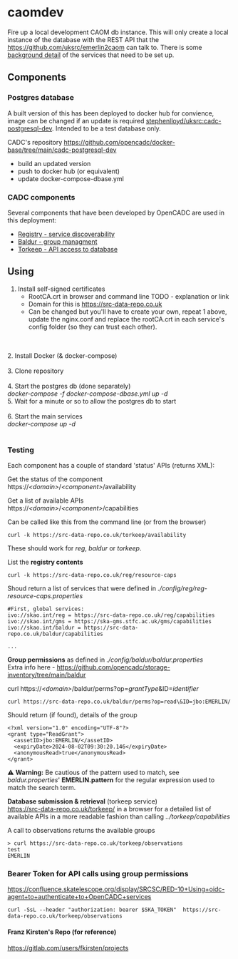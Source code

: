  caomdev
 =======

Fire up a local development CAOM db instance. This will only create a local instance of the database with the REST API that the https://github.com/uksrc/emerlin2caom can talk to. There is some [background detail](detail.md) of the services that need to be set up.

## Components

### Postgres database
A built version of this has been deployed to docker hub for convience, image can be changed if an update is required [stephenlloyd/uksrc:cadc-postgresql-dev](https://hub.docker.com/layers/stephenlloyd/uksrc/cadc-postgresql-dev/images/sha256-973f6a1a5bdfa9d9b8740a4c9088c38e8a0f78b09f652fa3c14a07c905ff30df?context=repo). 
Intended to be a test database only.

CADC's repository https://github.com/opencadc/docker-base/tree/main/cadc-postgresql-dev
- build an updated version
- push to docker hub (or equivalent)
- update docker-compose-dbase.yml

### CADC components
Several components that have been developed by OpenCADC are used in this deployment:
- [Registry - service discoverability](https://github.com/opencadc/reg/tree/main/reg)
- [Baldur - group managment](https://github.com/opencadc/storage-inventory/tree/main/baldur)
- [Torkeep - API access to database](https://github.com/opencadc/caom2db/tree/main/torkeep)


## Using

1. Install self-signed certificates
	- RootCA.crt in browser and command line TODO - explanation or link
	- Domain for this is https://src-data-repo.co.uk
	- Can be changed but you'll have to create your own, repeat 1 above, update the nginx.conf and replace the rootCA.crt in each service's config folder (so they can trust each other).
<br>
<br>
2. Install Docker (& docker-compose)
<br>
<br>
3. Clone repository
<br>
<br>
4. Start the postgres db (done separately)<br>
	<em>docker-compose -f docker-compose-dbase.yml up -d</em>
<br>
5. Wait for a minute or so to allow the postgres db to start 
<br>
<br>
6. Start the main services <br>
    <em>docker-compose up -d</em>
<br>
<br>

### Testing

Each component has a couple of standard 'status' APIs (returns XML):

Get the status of the component  
https://<em>\<domain\></em>/<em>\<component\></em>/availability

Get a list of available APIs <br>
	https://<em>\<domain\></em>/<em>\<component\></em>/capabilities

Can be called like this from the command line (or from the browser)  
```
curl -k https://src-data-repo.co.uk/torkeep/availability
```
These should work for <em>reg</em>, <em>baldur</em> or <em>torkeep</em>.


List the **registry contents**  
```
curl -k https://src-data-repo.co.uk/reg/resource-caps
```
Shoud return a list of services that were defined in <em>./config/reg/reg-resource-caps.properties</em>
```
#First, global services:
ivo://skao.int/reg = https://src-data-repo.co.uk/reg/capabilities  
ivo://skao.int/gms = https://ska-gms.stfc.ac.uk/gms/capabilities  
ivo://skao.int/baldur = https://src-data-repo.co.uk/baldur/capabilities  

...
```

**Group permissions** as defined in <em>./config/baldur/baldur.properties</em>  
Extra info here - https://github.com/opencadc/storage-inventory/tree/main/baldur  

curl https://<em>\<domain\></em>/baldur/perms?op=<em>grantType</em>\&ID=<em>identifier</em>
```
curl https://src-data-repo.co.uk/baldur/perms?op=read\&ID=jbo:EMERLIN/
```

Should return (if found), details of the group
```
<?xml version="1.0" encoding="UTF-8"?>
<grant type="ReadGrant">
  <assetID>jbo:EMERLIN/</assetID>
  <expiryDate>2024-08-02T09:30:20.146</expiryDate>
  <anonymousRead>true</anonymousRead>
</grant>
```

 ⚠️ **Warning:** Be cautious of the pattern used to match, see <em>baldur.properties</em>' **EMERLIN.pattern** for the regular expression used to match the search term.


  
**Database submission & retrieval** (torkeep service)  
https://src-data-repo.co.uk/torkeep/ in a browser for a detailed list of available APIs in a more readable fashion than calling <em>../torkeep/capabilities</em>

A call to observations returns the available groups
```
> curl https://src-data-repo.co.uk/torkeep/observations
test
EMERLIN
```


### Bearer Token for API calls using group permissions
https://confluence.skatelescope.org/display/SRCSC/RED-10+Using+oidc-agent+to+authenticate+to+OpenCADC+services
```
curl -SsL --header "authorization: bearer $SKA_TOKEN"  https://src-data-repo.co.uk/torkeep/observations
```


#### Franz Kirsten's Repo (for reference)
https://gitlab.com/users/fkirsten/projects
